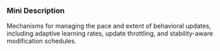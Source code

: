 ### Mini Description

Mechanisms for managing the pace and extent of behavioral updates, including adaptive learning rates, update throttling, and stability-aware modification schedules.
